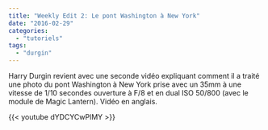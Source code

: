 ```yaml
---
title: "Weekly Edit 2: Le pont Washington à New York"
date: "2016-02-29"
categories: 
  - "tutoriels"
tags: 
  - "durgin"
---
```


Harry Durgin revient avec une seconde vidéo expliquant comment il a traité une photo du pont Washington à New York prise avec un 35mm à une vitesse de 1/10 secondes ouverture à F/8 et en dual ISO 50/800 (avec le module de Magic Lantern). Vidéo en anglais.

{{< youtube dYDCYCwPlMY >}}
